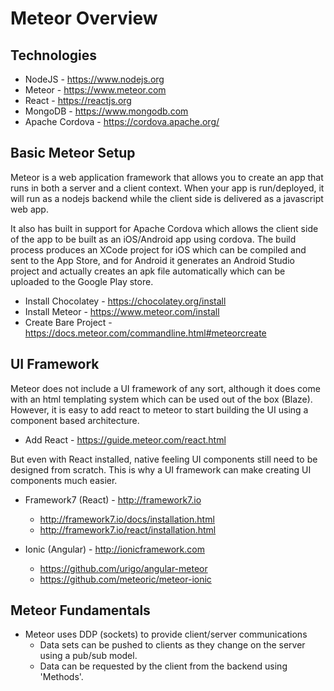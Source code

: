 
# Meteor Overview

## Technologies

* NodeJS - https://www.nodejs.org
* Meteor - https://www.meteor.com
* React - https://reactjs.org
* MongoDB - https://www.mongodb.com
* Apache Cordova - https://cordova.apache.org/

## Basic Meteor Setup

Meteor is a web application framework that allows you to create an app that runs in both a server and a client 
context. When your app is run/deployed, it will run as a nodejs backend while the client side is delivered as 
a javascript web app.

It also has built in support for Apache Cordova which allows the client side of the app to be built as an
iOS/Android app using cordova. The build process produces an XCode project for iOS which can be compiled and
sent to the App Store, and for Android it generates an Android Studio project and actually creates an apk
file automatically which can be uploaded to the Google Play store.

- Install Chocolatey - https://chocolatey.org/install
- Install Meteor - https://www.meteor.com/install
- Create Bare Project - https://docs.meteor.com/commandline.html#meteorcreate

## UI Framework

Meteor does not include a UI framework of any sort, although it does come with an html templating system which
can be used out of the box (Blaze). However, it is easy to add react to meteor to start building the UI using
a component based architecture.  

- Add React - https://guide.meteor.com/react.html

But even with React installed, native feeling UI components still need to be designed from scratch. This is why
a UI framework can make creating UI components much easier.

- Framework7 (React) - http://framework7.io
  - http://framework7.io/docs/installation.html
  - http://framework7.io/react/installation.html
  
- Ionic (Angular) - http://ionicframework.com
  - https://github.com/urigo/angular-meteor
  - https://github.com/meteoric/meteor-ionic

## Meteor Fundamentals

- Meteor uses DDP (sockets) to provide client/server communications
  - Data sets can be pushed to clients as they change on the server using a pub/sub model.
  - Data can be requested by the client from the backend using 'Methods'.
  
  

